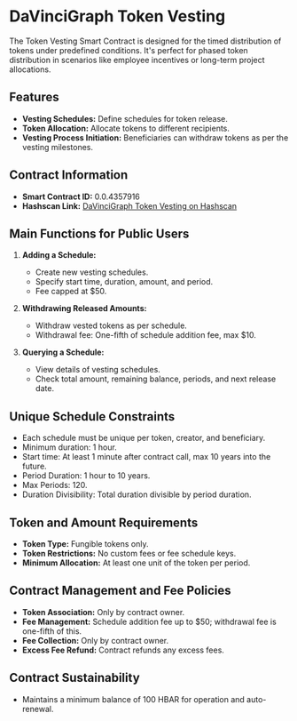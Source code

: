 # DaVinciGraph Token Vesting 

The Token Vesting Smart Contract is designed for the timed distribution of tokens under predefined conditions. It's perfect for phased token distribution in scenarios like employee incentives or long-term project allocations.

## Features

- **Vesting Schedules:** Define schedules for token release.
- **Token Allocation:** Allocate tokens to different recipients.
- **Vesting Process Initiation:** Beneficiaries can withdraw tokens as per the vesting milestones.

## Contract Information

- **Smart Contract ID:** 0.0.4357916
- **Hashscan Link:** [DaVinciGraph Token Vesting on Hashscan](https://hashscan.io/mainnet/contract/0.0.4357916)

## Main Functions for Public Users

1. **Adding a Schedule:**
   - Create new vesting schedules.
   - Specify start time, duration, amount, and period.
   - Fee capped at $50.

2. **Withdrawing Released Amounts:**
   - Withdraw vested tokens as per schedule.
   - Withdrawal fee: One-fifth of schedule addition fee, max $10.

3. **Querying a Schedule:**
   - View details of vesting schedules.
   - Check total amount, remaining balance, periods, and next release date.

## Unique Schedule Constraints

- Each schedule must be unique per token, creator, and beneficiary.
- Minimum duration: 1 hour.
- Start time: At least 1 minute after contract call, max 10 years into the future.
- Period Duration: 1 hour to 10 years.
- Max Periods: 120.
- Duration Divisibility: Total duration divisible by period duration.

## Token and Amount Requirements

- **Token Type:** Fungible tokens only.
- **Token Restrictions:** No custom fees or fee schedule keys.
- **Minimum Allocation:** At least one unit of the token per period.

## Contract Management and Fee Policies

- **Token Association:** Only by contract owner.
- **Fee Management:** Schedule addition fee up to $50; withdrawal fee is one-fifth of this.
- **Fee Collection:** Only by contract owner.
- **Excess Fee Refund:** Contract refunds any excess fees.

## Contract Sustainability

- Maintains a minimum balance of 100 HBAR for operation and auto-renewal.

